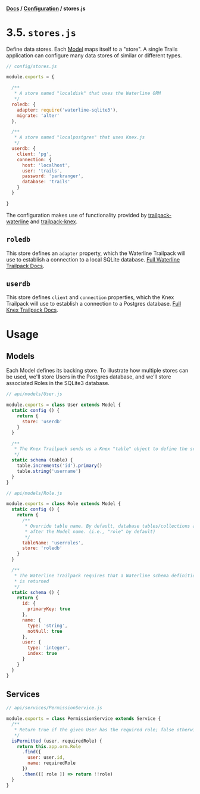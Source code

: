 #### [Docs](../) / [Configuration](./) / stores.js

# 3.5. `stores.js`

Define data stores. Each [Model](../build/model.md) maps itself to a "store". A single Trails application can configure many data stores of similar or different types.

```js
// config/stores.js

module.exports = {

  /**
   * A store named "localdisk" that uses the Waterline ORM
   */
  roledb: {
    adapter: require('waterline-sqlite3'),
    migrate: 'alter'
  },

  /**
   * A store named "localpostgres" that uses Knex.js
   */
  userdb: {
    client: 'pg',
    connection: {
      host: 'localhost',
      user: 'trails',
      password: 'parkranger',
      database: 'trails'
    }
  }

}
```

The configuration makes use of functionality provided by [trailpack-waterline](https://github.com/trailsjs/trailpack-waterline) and [trailpack-knex](https://github.com/trailsjs/trailpack-knex).

## `roledb`

This store defines an `adapter` property, which the Waterline Trailpack will use to establish a connection to a local SQLite database. [Full Waterline Trailpack Docs](https://github.com/trailsjs/trailpack-waterline).

## `userdb`

This store defines `client` and `connection` properties, which the Knex Trailpack will use to establish a connection to a Postgres database. [Full Knex Trailpack Docs](https://github.com/trailsjs/trailpack-knex).

# Usage

## Models

Each Model defines its backing store. To illustrate how multiple stores can be used, we'll store Users in the Postgres database, and we'll store associated Roles in the SQLite3 database.

```js
// api/models/User.js

module.exports = class User extends Model {
  static config () {
    return {
      store: 'userdb'
    }
  }

  /**
   * The Knex Trailpack sends us a Knex "table" object to define the schema
   */
  static schema (table) {
    table.increments('id').primary()
    table.string('username')
  }
}
```

```js
// api/models/Role.js

module.exports = class Role extends Model {
  static config () {
    return {
      /**
       * Override table name. By default, database tables/collections are named
       * after the Model name. (i.e., "role" by default)
       */
      tableName: 'userroles',
      store: 'roledb'
    }
  }

  /**
   * The Waterline Trailpack requires that a Waterline schema definition object
   * is returned
   */
  static schema () {
    return {
      id: {
        primaryKey: true
      },
      name: {
        type: 'string',
        notNull: true
      },
      user: {
        type: 'integer',
        index: true
      }
    }
  }
}
```

## Services

```js
// api/services/PermissionService.js

module.exports = class PermissionService extends Service {
  /**
   * Return true if the given User has the required role; false otherwise.
   */
  isPermitted (user, requiredRole) {
    return this.app.orm.Role
      .find({
        user: user.id,
        name: requiredRole
      })
      .then(([ role ]) => return !!role)
  }
}
```
